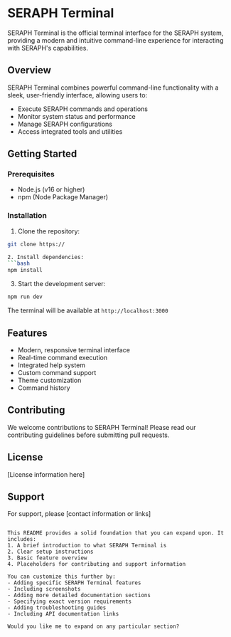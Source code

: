# SERAPH Terminal

SERAPH Terminal is the official terminal interface for the SERAPH system, providing a modern and intuitive command-line experience for interacting with SERAPH's capabilities.

## Overview

SERAPH Terminal combines powerful command-line functionality with a sleek, user-friendly interface, allowing users to:
- Execute SERAPH commands and operations
- Monitor system status and performance
- Manage SERAPH configurations
- Access integrated tools and utilities

## Getting Started

### Prerequisites

- Node.js (v16 or higher)
- npm (Node Package Manager)

### Installation

1. Clone the repository:
```bash
git clone https://

2. Install dependencies:
```bash
npm install
```

3. Start the development server:
```bash
npm run dev
```

The terminal will be available at `http://localhost:3000`

## Features

- Modern, responsive terminal interface
- Real-time command execution
- Integrated help system
- Custom command support
- Theme customization
- Command history

## Contributing

We welcome contributions to SERAPH Terminal! Please read our contributing guidelines before submitting pull requests.

## License

[License information here]

## Support

For support, please [contact information or links]
```

This README provides a solid foundation that you can expand upon. It includes:
1. A brief introduction to what SERAPH Terminal is
2. Clear setup instructions
3. Basic feature overview
4. Placeholders for contributing and support information

You can customize this further by:
- Adding specific SERAPH Terminal features
- Including screenshots
- Adding more detailed documentation sections
- Specifying exact version requirements
- Adding troubleshooting guides
- Including API documentation links

Would you like me to expand on any particular section?
